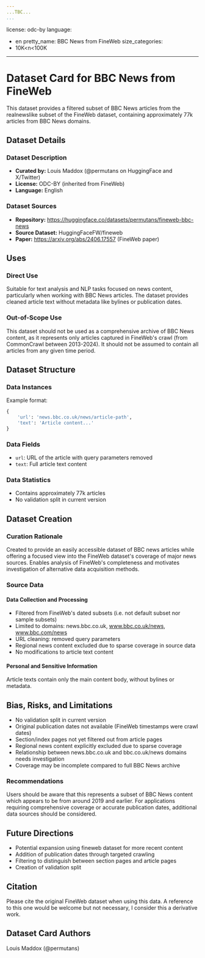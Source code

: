 ```yaml
---
...TBC...
...
```

license: odc-by
language:
- en
pretty_name: BBC News from FineWeb
size_categories:
- 10K<n<100K
---

# Dataset Card for BBC News from FineWeb

This dataset provides a filtered subset of BBC News articles from the realnewslike subset of the FineWeb dataset, containing approximately 77k articles from BBC News domains.

## Dataset Details

### Dataset Description

- **Curated by:** Louis Maddox (@permutans on HuggingFace and X/Twitter)
- **License:** ODC-BY (inherited from FineWeb)
- **Language:** English

### Dataset Sources
- **Repository:** https://huggingface.co/datasets/permutans/fineweb-bbc-news
- **Source Dataset:** HuggingFaceFW/fineweb
- **Paper:** https://arxiv.org/abs/2406.17557 (FineWeb paper)

## Uses

### Direct Use
Suitable for text analysis and NLP tasks focused on news content, particularly when working with BBC News articles. The dataset provides cleaned article text without metadata like bylines or publication dates.

### Out-of-Scope Use
This dataset should not be used as a comprehensive archive of BBC News content, as it represents only articles captured in FineWeb's crawl (from CommonCrawl between 2013-2024). It should not be assumed to contain all articles from any given time period.

## Dataset Structure

### Data Instances
Example format:
```python
{
    'url': 'news.bbc.co.uk/news/article-path',
    'text': 'Article content...'
}
```

### Data Fields
- `url`: URL of the article with query parameters removed 
- `text`: Full article text content

### Data Statistics
- Contains approximately 77k articles
- No validation split in current version

## Dataset Creation

### Curation Rationale
Created to provide an easily accessible dataset of BBC news articles while offering a focused view into the FineWeb dataset's coverage of major news sources. Enables analysis of FineWeb's completeness and motivates investigation of alternative data acquisition methods.

### Source Data
#### Data Collection and Processing
- Filtered from FineWeb's dated subsets (i.e. not default subset nor sample subsets)
- Limited to domains: news.bbc.co.uk, www.bbc.co.uk/news, www.bbc.com/news
- URL cleaning: removed query parameters
- Regional news content excluded due to sparse coverage in source data
- No modifications to article text content

#### Personal and Sensitive Information
Article texts contain only the main content body, without bylines or metadata.

## Bias, Risks, and Limitations

- No validation split in current version
- Original publication dates not available (FineWeb timestamps were crawl dates)
- Section/index pages not yet filtered out from article pages
- Regional news content explicitly excluded due to sparse coverage
- Relationship between news.bbc.co.uk and bbc.co.uk/news domains needs investigation
- Coverage may be incomplete compared to full BBC News archive

### Recommendations
Users should be aware that this represents a subset of BBC News content which appears to be from around 2019 and earlier. For applications requiring comprehensive coverage or accurate publication dates, additional data sources should be considered.

## Future Directions
- Potential expansion using fineweb dataset for more recent content
- Addition of publication dates through targeted crawling
- Filtering to distinguish between section pages and article pages
- Creation of validation split

## Citation
Please cite the original FineWeb dataset when using this data. A reference to this one would be welcome but not necessary, I consider this a derivative work.

## Dataset Card Authors
Louis Maddox (@permutans)
